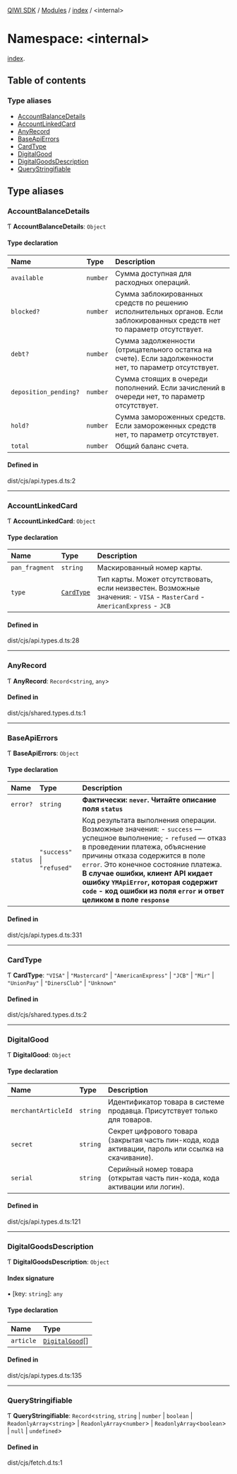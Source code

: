 [QIWI SDK](../README.md) / [Modules](../modules.md) / [index](index.md) / <internal\>

# Namespace: <internal\>

[index](index.md).<internal>

## Table of contents

### Type aliases

- [AccountBalanceDetails](index._internal_.md#accountbalancedetails)
- [AccountLinkedCard](index._internal_.md#accountlinkedcard)
- [AnyRecord](index._internal_.md#anyrecord)
- [BaseApiErrors](index._internal_.md#baseapierrors)
- [CardType](index._internal_.md#cardtype)
- [DigitalGood](index._internal_.md#digitalgood)
- [DigitalGoodsDescription](index._internal_.md#digitalgoodsdescription)
- [QueryStringifiable](index._internal_.md#querystringifiable)

## Type aliases

### AccountBalanceDetails

Ƭ **AccountBalanceDetails**: `Object`

#### Type declaration

| Name | Type | Description |
| :------ | :------ | :------ |
| `available` | `number` | Сумма доступная для расходных операций. |
| `blocked?` | `number` | Сумма заблокированных средств по решению исполнительных органов. Если заблокированных средств нет то параметр отсутствует. |
| `debt?` | `number` | Сумма задолженности (отрицательного остатка на счете). Если задолженности нет, то параметр отсутствует. |
| `deposition_pending?` | `number` | Сумма стоящих в очереди пополнений. Если зачислений в очереди нет, то параметр отсутствует. |
| `hold?` | `number` | Сумма замороженных средств. Если замороженных средств нет, то параметр отсутствует. |
| `total` | `number` | Общий баланс счета. |

#### Defined in

dist/cjs/api.types.d.ts:2

___

### AccountLinkedCard

Ƭ **AccountLinkedCard**: `Object`

#### Type declaration

| Name | Type | Description |
| :------ | :------ | :------ |
| `pan_fragment` | `string` | Маскированный номер карты. |
| `type` | [`CardType`](index._internal_.md#cardtype) | Тип карты. Может отсутствовать, если неизвестен. Возможные значения: - `VISA` - `MasterCard` - `AmericanExpress` - `JCB` |

#### Defined in

dist/cjs/api.types.d.ts:28

___

### AnyRecord

Ƭ **AnyRecord**: `Record`<`string`, `any`\>

#### Defined in

dist/cjs/shared.types.d.ts:1

___

### BaseApiErrors

Ƭ **BaseApiErrors**: `Object`

#### Type declaration

| Name | Type | Description |
| :------ | :------ | :------ |
| `error?` | `string` | **Фактически: `never`. Читайте описание поля `status`** |
| `status` | ``"success"`` \| ``"refused"`` | Код результата выполнения операции. Возможные значения: - `success` — успешное выполнение; - `refused` — отказ в проведении платежа, объяснение причины отказа содержится в поле `error`. Это конечное состояние платежа.  **В случае ошибки, клиент API кидает ошибку `YMApiError`, которая содержит `code` - код ошибки из поля `error` и ответ целиком в поле `response`** |

#### Defined in

dist/cjs/api.types.d.ts:331

___

### CardType

Ƭ **CardType**: ``"VISA"`` \| ``"Mastercard"`` \| ``"AmericanExpress"`` \| ``"JCB"`` \| ``"Mir"`` \| ``"UnionPay"`` \| ``"DinersClub"`` \| ``"Unknown"``

#### Defined in

dist/cjs/shared.types.d.ts:2

___

### DigitalGood

Ƭ **DigitalGood**: `Object`

#### Type declaration

| Name | Type | Description |
| :------ | :------ | :------ |
| `merchantArticleId` | `string` | Идентификатор товара в системе продавца. Присутствует только для товаров. |
| `secret` | `string` | Секрет цифрового товара (закрытая часть пин-кода, кода активации, пароль или ссылка на скачивание). |
| `serial` | `string` | Серийный номер товара (открытая часть пин-кода, кода активации или логин). |

#### Defined in

dist/cjs/api.types.d.ts:121

___

### DigitalGoodsDescription

Ƭ **DigitalGoodsDescription**: `Object`

#### Index signature

▪ [key: `string`]: `any`

#### Type declaration

| Name | Type |
| :------ | :------ |
| `article` | [`DigitalGood`](index._internal_.md#digitalgood)[] |

#### Defined in

dist/cjs/api.types.d.ts:135

___

### QueryStringifiable

Ƭ **QueryStringifiable**: `Record`<`string`, `string` \| `number` \| `boolean` \| `ReadonlyArray`<`string`\> \| `ReadonlyArray`<`number`\> \| `ReadonlyArray`<`boolean`\> \| ``null`` \| `undefined`\>

#### Defined in

dist/cjs/fetch.d.ts:1
